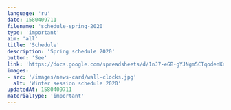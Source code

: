 ```yaml
---
language: 'ru'
date: 1580409711
filename: 'schedule-spring-2020'
type: 'important'
aim: 'all'
title: 'Schedule'
description: 'Spring schedule 2020'
button: 'See'
link: 'https://docs.google.com/spreadsheets/d/1nJ7-eGB-gYJNgm5CTqodenKnUSQlhMeFs2gVLuyxEsM'
images:
- src: '/images/news-card/wall-clocks.jpg'
  alt: 'Winter session schedule 2020'
updatedAt: 1580409711
materialType: 'important'
---
```


